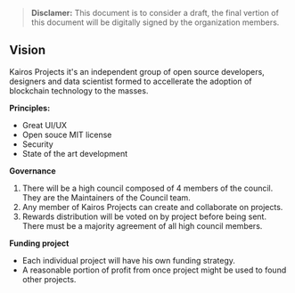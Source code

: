 >**Disclamer:** This document is to consider a draft, the final vertion of this document will be digitally signed by the organization members.

## Vision

Kairos Projects it's an independent group of open source developers, designers and data scientist formed to accellerate the adoption of blockchain technology to the masses.

**Principles:**

- Great UI/UX
- Open souce MIT license
- Security
- State of the art development

**Governance**

1. There will be a high council composed of 4 members of the council. They are the Maintainers of the Council team.
2. Any member of Kairos Projects can create and collaborate on projects.
3. Rewards distribution will be voted on by project before being sent. There must be a majority agreement of all high council members.

**Funding project**

- Each individual project will have his own funding strategy.
- A reasonable portion of profit from once project might be used to found other projects.
